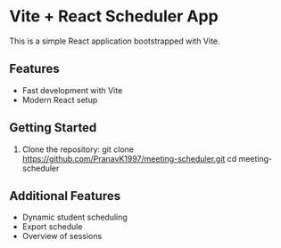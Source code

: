 # Vite + React Scheduler App

This is a simple React application bootstrapped with Vite.

## Features

- Fast development with Vite
- Modern React setup

## Getting Started

1. Clone the repository:
   git clone https://github.com/PranavK1997/meeting-scheduler.git
   cd meeting-scheduler

## Additional Features

- Dynamic student scheduling
- Export schedule
- Overview of sessions
